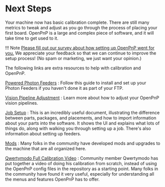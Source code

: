 # Next Steps

Your machine now has basic calibration complete. There are still many metrics to tweak and adjust as you go through the process of placing your first board. OpenPnP is a large and complex piece of software, and it will take time to get used to it.

!!! Note
    [Please fill out our survey about how setting up OpenPnP went for you.][survey] We appreciate your feedback so that we can continue to improve the setup process! (No spam or marketing, we just want your opinion.)

The following links are extra resources to help with calibration and OpenPnP.

[Powered Photon Feeders](../../feeders/1-overview/feeder-overview.md)
:  Follow this guide to install and set up your Photon Feeders if you haven't done it as part of your FTP.

[Vision Pipeline Adjustment](../vision-pipeline-adjustment/1-introduction.md)
:  Learn more about how to adjust your OpenPnP vision pipelines.

[Job Setup](https://github.com/openpnp/openpnp/wiki/User-Manual#job-setup)
:  This is an incredibly useful document, illustrating the difference between parts, packages, and placements, and how to import information about your parts into the software. It shows the UI and explains what lots of things do, along with walking you through setting up a job. There's also information about setting up feeders.

[Mods](https://mods.opulo.io/)
:  Many folks in the community have developed mods and upgrades to the machine that are all organized here.

[Qwertymodo Full Calibration Video](https://www.youtube.com/watch?v=vuFalyzcCZA)
:  Community member Qwertymodo has put together a video of doing his calibration from scratch, instead of using the OpenPnP config files in the repository as a starting point. Many folks in the community have found it very useful, especially for understanding all the menus and features OpenPnP has to offer.

[survey]: https://docs.google.com/forms/d/e/1FAIpQLSdH1RB3Wfe96yo2PqxUHi3cvrNsmjitHf47TUpHRA1GrkWjFw/viewform?pli=1
